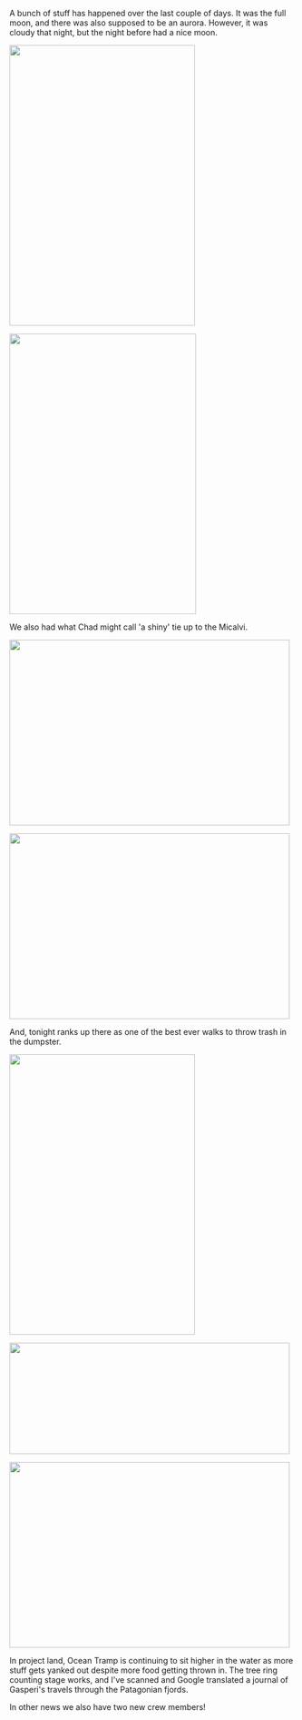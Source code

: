 <html><body><p>A bunch of stuff has happened over the last couple of days. It was the full moon, and there was also supposed to be an aurora. However, it was cloudy that night, but the night before had a nice moon.

<a rel="attachment wp-att-461" href="http://alexkerney.com/2011/02/full-moon-over-puerto-williams/_dsc0052/"><img class="size-large wp-image-461 alignnone" title="_DSC0052" src="http://alexkerney.com/wp-content/uploads/2011/02/DSC0052-327x494.jpg" alt="" width="327" height="494"></a>



<a rel="attachment wp-att-461" href="http://alexkerney.com/2011/02/full-moon-over-puerto-williams/_dsc0052/"></a><a rel="attachment wp-att-460" href="http://alexkerney.com/2011/02/full-moon-over-puerto-williams/_dsc0044/"><img class="alignnone size-large wp-image-460" title="_DSC0044" src="http://alexkerney.com/wp-content/uploads/2011/02/DSC0044-329x494.jpg" alt="" width="329" height="494"></a>



We also had what Chad might call 'a shiny' tie up to the Micalvi.



<a rel="attachment wp-att-463" href="http://alexkerney.com/2011/02/full-moon-over-puerto-williams/_dsc0067/"><img class="alignnone size-large wp-image-463" title="_DSC0067" src="http://alexkerney.com/wp-content/uploads/2011/02/DSC0067-494x327.jpg" alt="" width="494" height="327"></a>



<a rel="attachment wp-att-462" href="http://alexkerney.com/2011/02/full-moon-over-puerto-williams/_dsc0064/"><img class="alignnone size-large wp-image-462" title="_DSC0064" src="http://alexkerney.com/wp-content/uploads/2011/02/DSC0064-494x327.jpg" alt="" width="494" height="327"></a>



And, tonight ranks up there as one of the best ever walks to throw trash in the dumpster.



<a rel="attachment wp-att-464" href="http://alexkerney.com/2011/02/full-moon-over-puerto-williams/_dsc0122/"><img class="alignnone size-large wp-image-464" title="_DSC0122" src="http://alexkerney.com/wp-content/uploads/2011/02/DSC0122-327x494.jpg" alt="" width="327" height="494"></a>



<a rel="attachment wp-att-466" href="http://alexkerney.com/2011/02/full-moon-over-puerto-williams/_dsc0142pano/"><img class="alignnone size-large wp-image-466" title="_DSC0142pano" src="http://alexkerney.com/wp-content/uploads/2011/02/DSC0142pano-494x196.jpg" alt="" width="494" height="196"></a>



<a rel="attachment wp-att-465" href="http://alexkerney.com/2011/02/full-moon-over-puerto-williams/_dsc0140/"><img class="alignnone size-large wp-image-465" title="_DSC0140" src="http://alexkerney.com/wp-content/uploads/2011/02/DSC0140-494x327.jpg" alt="" width="494" height="327"></a>



In project land, Ocean Tramp is continuing to sit higher in the water as more stuff gets yanked out despite more food getting thrown in. The tree ring counting stage works, and I've scanned and Google translated a journal of Gasperi's travels through the Patagonian fjords.



In other news we also have two new crew members!</p></body></html>